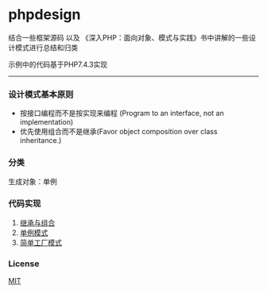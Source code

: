 # phpdesign

结合一些框架源码 以及 《深入PHP：面向对象、模式与实践》书中讲解的一些设计模式进行总结和归类

示例中的代码基于PHP7.4.3实现

---
### 设计模式基本原则

- 按接口编程而不是按实现来编程 (Program to an interface, not an implementation)
- 优先使用组合而不是继承(Favor object composition over class inheritance.)

### 分类 

生成对象：单例

### 代码实现

1. [继承与组合](./组合与继承/README.md)
2. [单例模式](./单例模式/index1.php)
2. [简单工厂模式](./简单工厂模式/README.md)




### License
[MIT](https://github.com/scauxiaoxu/phpdesign/blob/main/LICENSE)